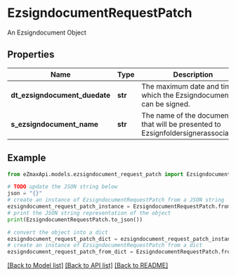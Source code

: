 # EzsigndocumentRequestPatch

An Ezsigndocument Object

## Properties

Name | Type | Description | Notes
------------ | ------------- | ------------- | -------------
**dt_ezsigndocument_duedate** | **str** | The maximum date and time at which the Ezsigndocument can be signed. | [optional] 
**s_ezsigndocument_name** | **str** | The name of the document that will be presented to Ezsignfoldersignerassociations | [optional] 

## Example

```python
from eZmaxApi.models.ezsigndocument_request_patch import EzsigndocumentRequestPatch

# TODO update the JSON string below
json = "{}"
# create an instance of EzsigndocumentRequestPatch from a JSON string
ezsigndocument_request_patch_instance = EzsigndocumentRequestPatch.from_json(json)
# print the JSON string representation of the object
print(EzsigndocumentRequestPatch.to_json())

# convert the object into a dict
ezsigndocument_request_patch_dict = ezsigndocument_request_patch_instance.to_dict()
# create an instance of EzsigndocumentRequestPatch from a dict
ezsigndocument_request_patch_from_dict = EzsigndocumentRequestPatch.from_dict(ezsigndocument_request_patch_dict)
```
[[Back to Model list]](../README.md#documentation-for-models) [[Back to API list]](../README.md#documentation-for-api-endpoints) [[Back to README]](../README.md)


